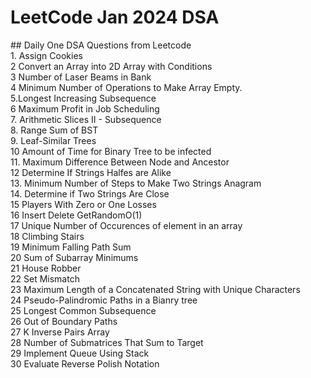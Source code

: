 <h1> LeetCode Jan 2024 DSA </h1>
## Daily One DSA Questions from Leetcode 
<br> 1. Assign Cookies <br> 2 Convert an Array into 2D Array with Conditions <br> 3 Number of Laser Beams in Bank <br> 4  Minimum Number of Operations to Make Array Empty. <br> 5.Longest Increasing Subsequence <br> 6 Maximum Profit in Job Scheduling <br> 7. Arithmetic Slices II - Subsequence <br> 8. Range Sum of BST <br> 9. Leaf-Similar Trees <br> 10 Amount of Time for Binary Tree to be infected <br> 11. Maximum Difference Between Node and Ancestor <br> 12 Determine If Strings Halfes are Alike <br> 13. Minimum Number of Steps to Make Two Strings Anagram <br>14. Determine if Two Strings Are Close <br> 15 Players With Zero or One Losses 
<br> 16 Insert Delete GetRandomO(1) <br> 17 Unique Number of Occurences of element in an array <br> 18 Climbing Stairs <br> 19 Minimum Falling Path Sum <br> 20 Sum of Subarray Minimums <br> 21 House Robber <br> 22 Set Mismatch <br>23 Maximum Length of a Concatenated String with Unique Characters <br> 24 Pseudo-Palindromic Paths in a Bianry tree <br> 25 Longest Common Subsequence <br> 26 Out of Boundary Paths <br> 27 K Inverse Pairs Array <br> 28 Number of Submatrices That Sum to Target <br> 29 Implement Queue Using Stack <br> 30 Evaluate Reverse Polish Notation


